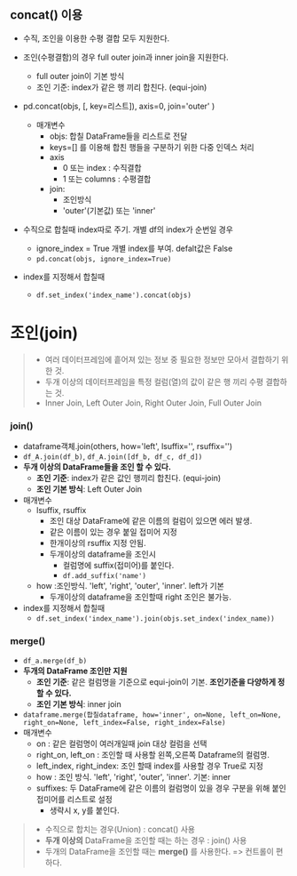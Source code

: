 ## concat() 이용
- 수직, 조인을 이용한 수평 결합 모두 지원한다.
- 조인(수평결함)의 경우 full outer join과 inner join을 지원한다.
    - full outer join이 기본 방식
    - 조인 기준: index가 같은 행 끼리 합친다. (equi-join)
- pd.concat(objs,  [, key=리스트]), axis=0, join='outer' )
    - 매개변수
        - objs: 합칠 DataFrame들을 리스트로 전달
        - keys=[] 를 이용해 합친 행들을 구분하기 위한 다중 인덱스 처리
        - axis
            - 0 또는 index : 수직결합
            - 1 또는 columns : 수평결합
        - join: 
            - 조인방식
            - 'outer'(기본값) 또는 'inner'
			
- 수직으로 합칠때 index따로 주기. 개별 df의 index가 순번일 경우
	- ignore_index = True 개별 index를 부여. defalt값은 False
	- `pd.concat(objs, ignore_index=True)`
- index를 지정해서 합칠때
	- `df.set_index('index_name').concat(objs)`
# 조인(join)
> - 여러 데이터프레임에 흩어져 있는 정보 중 필요한 정보만 모아서 결합하기 위한 것.
> - 두개 이상의 데이터프레임을 특정 컬럼(열)의 값이 같은 행 끼리 수평 결합하는 것.
> - Inner Join, Left Outer Join, Right Outer Join, Full Outer Join

### join()
- dataframe객체.join(others, how='left', lsuffix='', rsuffix='') 
- `df_A.join(df_b)`, `df_A.join([df_b, df_c, df_d])`
- **두개 이상의 DataFrame들을 조인 할 수 있다.**
    - **조인 기준**: index가 같은 값인 행끼리 합친다. (equi-join)
    - **조인 기본 방식**: Left Outer Join
- 매개변수
    - lsuffix, rsuffix
        - 조인 대상 DataFrame에 같은 이름의 컬럼이 있으면 에러 발생.
        - 같은 이름이 있는 경우 붙일 접미어 지정
		- 한개이상의 rsuffix 지정 안됨.
		- 두개이상의 dataframe을 조인시
			- 컬럼명에 suffix(접미어)를 붙인다.
			- `df.add_suffix('name')`
    - how :조인방식. 'left', 'right', 'outer', 'inner'. left가 기본
		- 두개이상의 dataframe을 조인할때 right 조인은 불가능.
- index를 지정해서 합칠때
	- `df.set_index('index_name').join(objs.set_index('index_name))`

### merge()
- `df_a.merge(df_b)`
- **두개의 DataFrame 조인만 지원**
    - **조인 기준**: 같은 컬럼명을 기준으로 equi-join이 기본. **조인기준을 다양하게 정할 수 있다.**
    - **조인 기본 방식**: inner join
- `dataframe.merge(합칠dataframe, how='inner', on=None, left_on=None, right_on=None, left_index=False, right_index=False)`  
- 매개변수
    - on : 같은 컬럼명이 여러개일때 join 대상 컬럼을 선택	
    - right_on, left_on : 조인할 때 사용할 왼쪽,오른쪽 Dataframe의 컬럼명. 
    - left_index, right_index: 조인 할때 index를 사용할 경우 True로 지정 
    - how : 조인 방식.  'left', 'right', 'outer', 'inner'. 기본: inner 
    - suffixes: 두 DataFrame에 같은 이름의 컬럼명이 있을 경우 구분을 위해 붙인 접미어를 리스트로 설정
        - 생략시 x, y를 붙인다.     
		
> - 수직으로 합치는 경우(Union) : concat() 사용
> - **두개 이상의** DataFrame을 조인할 때는 하는 경우 : join() 사용
> - 두개의 DataFrame을 조인할 때는 **merge()** 를 사용한다. => 컨트롤이 편하다.






